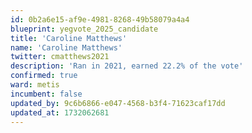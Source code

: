 ```yaml
---
id: 0b2a6e15-af9e-4981-8268-49b58079a4a4
blueprint: yegvote_2025_candidate
title: 'Caroline Matthews'
name: 'Caroline Matthews'
twitter: cmatthews2021
description: 'Ran in 2021, earned 22.2% of the vote'
confirmed: true
ward: metis
incumbent: false
updated_by: 9c6b6866-e047-4568-b3f4-71623caf17dd
updated_at: 1732062681
---
```

